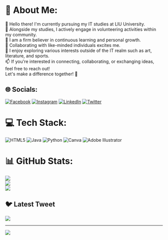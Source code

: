 # 💫 About Me:
🔭 Hello there! I'm currently pursuing my IT studies at LIU University. <br>👯 Alongside my studies, I actively engage in volunteering activities within my community.<br>🤝 I am a firm believer in continuous learning and personal growth.<br>🌱 Collaborating with like-minded individuals excites me.<br>💬 I enjoy exploring various interests outside of the IT realm such as art, literature, and sports.<br>📫 If you're interested in connecting, collaborating, or exchanging ideas, feel free to reach out!<br>Let's make a difference together! 🚀


## 🌐 Socials:
[![Facebook](https://img.shields.io/badge/Facebook-%231877F2.svg?logo=Facebook&logoColor=white)](https://facebook.com/https://www.facebook.com/profile.php?id=100021381282383&mibextid=LQQJ4d) [![Instagram](https://img.shields.io/badge/Instagram-%23E4405F.svg?logo=Instagram&logoColor=white)](https://instagram.com/thisnourr) [![LinkedIn](https://img.shields.io/badge/LinkedIn-%230077B5.svg?logo=linkedin&logoColor=white)](https://linkedin.com/in/http://linkedin.com/in/nour-alhoda-youssef-b87a2a279) [![Twitter](https://img.shields.io/badge/Twitter-%231DA1F2.svg?logo=Twitter&logoColor=white)](https://twitter.com/thissnourr) 

# 💻 Tech Stack:
![HTML5](https://img.shields.io/badge/html5-%23E34F26.svg?style=for-the-badge&logo=html5&logoColor=white) ![Java](https://img.shields.io/badge/java-%23ED8B00.svg?style=for-the-badge&logo=java&logoColor=white) ![Python](https://img.shields.io/badge/python-3670A0?style=for-the-badge&logo=python&logoColor=ffdd54) ![Canva](https://img.shields.io/badge/Canva-%2300C4CC.svg?style=for-the-badge&logo=Canva&logoColor=white) ![Adobe Illustrator](https://img.shields.io/badge/adobeillustrator-%23FF9A00.svg?style=for-the-badge&logo=adobeillustrator&logoColor=white)

# 📊 GitHub Stats:
![](https://github-readme-stats.vercel.app/api?username=nouralhodayoussef&theme=dark&hide_border=true&include_all_commits=false&count_private=true)<br/>
![](https://github-readme-streak-stats.herokuapp.com/?user=nouralhodayoussef&theme=dark&hide_border=true)<br/>
![](https://github-readme-stats.vercel.app/api/top-langs/?username=nouralhodayoussef&theme=dark&hide_border=true&include_all_commits=false&count_private=true&layout=compact)

## 🐦 Latest Tweet
[![](https://gtce.itsvg.in/api?username=nouralhodayoussef)](https://github.com/VishwaGauravIn/github-twitter-card-embed)

---
[![](https://visitcount.itsvg.in/api?id=nouralhodayoussef&icon=0&color=0)](https://visitcount.itsvg.in)

